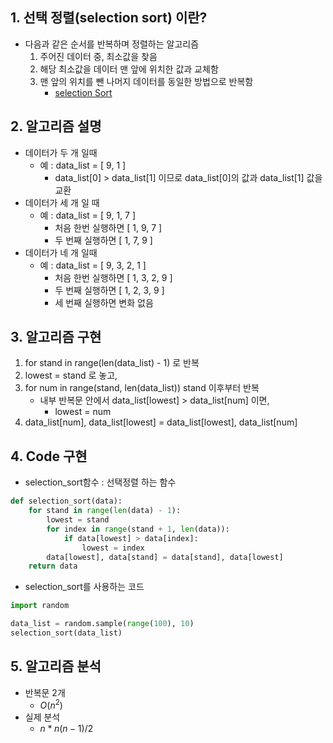 ## **1. 선택 정렬(selection sort) 이란?**

- 다음과 같은 순서를 반복하며 정렬하는 알고리즘
  1. 주어진 데이터 중, 최소값을 찾음
  2. 해당 최소값을 데이터 맨 앞에 위치한 값과 교체함
  3. 맨 앞의 위치를 뺀 나머지 데이터를 동일한 방법으로 반복함
     - [selection Sort](ttps://visualgo.net/en/sorting)


## **2. 알고리즘 설명**

- 데이터가 두 개 일때
    - 예 : data_list = [ 9, 1 ]
        - data_list[0] > data_list[1] 이므로 data_list[0]의 값과 data_list[1] 값을 교환
- 데이터가 세 개 일 때
    - 예 : data_list = [ 9, 1, 7 ]
        - 처음 한번 실행하면 [ 1, 9, 7 ]
        - 두 번째 실행하면 [ 1, 7, 9 ]
- 데이터가 네 개 일때
    - 예 : data_list = [ 9, 3, 2, 1 ]
        - 처음 한번 실행하면 [ 1, 3, 2, 9 ]
        - 두 번째 실행하면 [ 1, 2, 3, 9 ]
        - 세 번째 실행하면 변화 없음

## **3. 알고리즘 구현**

1. for stand in range(len(data_list) - 1) 로 반복
2. lowest = stand 로 놓고,
3. for num in range(stand, len(data_list)) stand 이후부터 반복
    - 내부 반복문 안에서 data_list[lowest] > data_list[num] 이면,
        - lowest = num
4. data_list[num], data_list[lowest] = data_list[lowest], data_list[num]

## **4. Code 구현**

- selection_sort함수 : 선택정렬 하는 함수
```python
def selection_sort(data):
    for stand in range(len(data) - 1):
        lowest = stand
        for index in range(stand + 1, len(data)):
            if data[lowest] > data[index]:
                lowest = index
        data[lowest], data[stand] = data[stand], data[lowest]
    return data
```

- selection_sort를 사용하는 코드
```python
import random

data_list = random.sample(range(100), 10)
selection_sort(data_list)
```

## **5. 알고리즘 분석**
- 반복문 2개
    - $O(n^2)$
- 실제 분석
    - $n*n(n-1)/2$